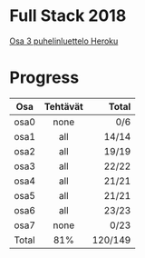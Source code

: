 # Full Stack 2018

[Osa 3 puhelinluettelo Heroku](https://osa3-puhelinluettelo.herokuapp.com/)

# Progress


| Osa           | Tehtävät      | Total   |
| ------------- |:-------------:| -------:|
| osa0          | none          	| 0/6     |
| osa1          | all           	| 14/14   |
| osa2          | all           	| 19/19   |
| osa3          | all           	| 22/22   |
| osa4          | all           	| 21/21   |
| osa5          | all         	  | 21/21   |
| osa6          | all           	| 23/23    |
| osa7          | none          	| 0/23    |
| Total         | 81%           	| 120/149  |

